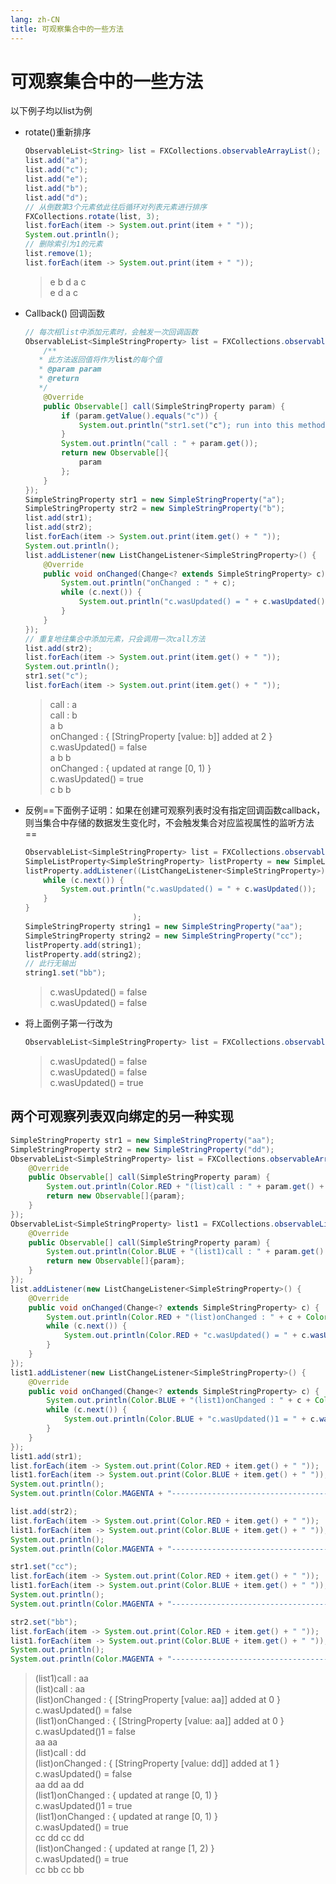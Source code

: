 ```yaml
---
lang: zh-CN
title: 可观察集合中的一些方法
---
```



# 可观察集合中的一些方法

以下例子均以list为例

* rotate()重新排序
  
    ```java
    ObservableList<String> list = FXCollections.observableArrayList();  
    list.add("a");  
    list.add("c");  
    list.add("e");  
    list.add("b");  
    list.add("d");  
    // 从倒数第3个元素依此往后循环对列表元素进行排序  
    FXCollections.rotate(list, 3);  
    list.forEach(item -> System.out.print(item + " "));  
    System.out.println();  
    // 删除索引为1的元素  
    list.remove(1);  
    list.forEach(item -> System.out.print(item + " "));
    ```
    
    > e b d a c  
    > e d a c 

* Callback() 回调函数
  
    ```java
    // 每次相list中添加元素时，会触发一次回调函数  
    ObservableList<SimpleStringProperty> list = FXCollections.observableArrayList(new Callback<SimpleStringProperty, Observable[]>() {
        /**  
       * 此方法返回值将作为list的每个值  
       * @param param  
       * @return  
       */
        @Override  
        public Observable[] call(SimpleStringProperty param) {
            if (param.getValue().equals("c")) {
                System.out.println("str1.set("c"); run into this method");
            }
            System.out.println("call : " + param.get());
            return new Observable[]{
                param
            };
        }
    });
    SimpleStringProperty str1 = new SimpleStringProperty("a");
    SimpleStringProperty str2 = new SimpleStringProperty("b");
    list.add(str1);
    list.add(str2);
    list.forEach(item -> System.out.print(item.get() + " "));
    System.out.println();
    list.addListener(new ListChangeListener<SimpleStringProperty>() {
        @Override  
        public void onChanged(Change<? extends SimpleStringProperty> c) {
            System.out.println("onChanged : " + c);
            while (c.next()) {
                System.out.println("c.wasUpdated() = " + c.wasUpdated());
            }
        }
    });
    // 重复地往集合中添加元素，只会调用一次call方法  
    list.add(str2);
    list.forEach(item -> System.out.print(item.get() + " "));
    System.out.println();
    str1.set("c");
    list.forEach(item -> System.out.print(item.get() + " "));
    ```
    
    > call : a  
    > call : b  
    > a b   
    > onChanged : { [StringProperty [value: b]] added at 2 }  
    > c.wasUpdated() = false  
    > a b b   
    > onChanged : { updated at range [0, 1) }  
    > c.wasUpdated() = true  
    > c b b   

* 反例==下面例子证明：如果在创建可观察列表时没有指定回调函数callback，则当集合中存储的数据发生变化时，不会触发集合对应监视属性的监听方法==
  
    ```java
    ObservableList<SimpleStringProperty> list = FXCollections.observableArrayList();
    SimpleListProperty<SimpleStringProperty> listProperty = new SimpleListProperty<>(list);
    listProperty.addListener((ListChangeListener<SimpleStringProperty>) c -> {
        while (c.next()) {
            System.out.println("c.wasUpdated() = " + c.wasUpdated());
        }
    }
                            );
    SimpleStringProperty string1 = new SimpleStringProperty("aa");
    SimpleStringProperty string2 = new SimpleStringProperty("cc");
    listProperty.add(string1);
    listProperty.add(string2);
    // 此行无输出
    string1.set("bb");
    ```
    
    > c.wasUpdated() = false  
    > c.wasUpdated() = false  

* 将上面例子第一行改为
      
    ```java
    ObservableList<SimpleStringProperty> list = FXCollections.observableArrayList(param -> new Observable[]{param});
    ```
    
    > c.wasUpdated() = false  
    > c.wasUpdated() = false  
    > c.wasUpdated() = true  

## 两个可观察列表双向绑定的另一种实现

```java
SimpleStringProperty str1 = new SimpleStringProperty("aa");  
SimpleStringProperty str2 = new SimpleStringProperty("dd");  
ObservableList<SimpleStringProperty> list = FXCollections.observableArrayList(new Callback<SimpleStringProperty, Observable[]>() {  
    @Override  
    public Observable[] call(SimpleStringProperty param) {  
        System.out.println(Color.RED + "(list)call : " + param.get() + Color.RESET);  
        return new Observable[]{param};  
    }  
});  
ObservableList<SimpleStringProperty> list1 = FXCollections.observableList(list, new Callback<SimpleStringProperty, Observable[]>() {  
    @Override  
    public Observable[] call(SimpleStringProperty param) {  
        System.out.println(Color.BLUE + "(list1)call : " + param.get() + Color.RESET);  
        return new Observable[]{param};  
    }  
});  
list.addListener(new ListChangeListener<SimpleStringProperty>() {  
    @Override  
    public void onChanged(Change<? extends SimpleStringProperty> c) {  
        System.out.println(Color.RED + "(list)onChanged : " + c + Color.RESET);  
        while (c.next()) {  
            System.out.println(Color.RED + "c.wasUpdated() = " + c.wasUpdated() + Color.RESET);  
        }  
    }  
});  
list1.addListener(new ListChangeListener<SimpleStringProperty>() {  
    @Override  
    public void onChanged(Change<? extends SimpleStringProperty> c) {  
        System.out.println(Color.BLUE + "(list1)onChanged : " + c + Color.RESET);  
        while (c.next()) {  
            System.out.println(Color.BLUE + "c.wasUpdated()1 = " + c.wasUpdated() + Color.RESET);  
        }  
    }  
});  
list1.add(str1);  
list.forEach(item -> System.out.print(Color.RED + item.get() + " "));  
list1.forEach(item -> System.out.print(Color.BLUE + item.get() + " "));  
System.out.println();  
System.out.println(Color.MAGENTA + "-------------------------------------------------" + Color.RESET);  

list.add(str2);  
list.forEach(item -> System.out.print(Color.RED + item.get() + " "));  
list1.forEach(item -> System.out.print(Color.BLUE + item.get() + " "));  
System.out.println();  
System.out.println(Color.MAGENTA + "-------------------------------------------------" + Color.RESET);  

str1.set("cc");  
list.forEach(item -> System.out.print(Color.RED + item.get() + " "));  
list1.forEach(item -> System.out.print(Color.BLUE + item.get() + " "));  
System.out.println();  
System.out.println(Color.MAGENTA + "-------------------------------------------------" + Color.RESET);  

str2.set("bb");  
list.forEach(item -> System.out.print(Color.RED + item.get() + " "));  
list1.forEach(item -> System.out.print(Color.BLUE + item.get() + " "));  
System.out.println();  
System.out.println(Color.MAGENTA + "-------------------------------------------------" + Color.RESET);
```

> (list1)call : aa   
> (list)call : aa  
> (list)onChanged : { [StringProperty [value: aa]] added at 0 }  
> c.wasUpdated() = false  
> (list1)onChanged : { [StringProperty [value: aa]] added at 0 }  
> c.wasUpdated()1 = false  
> aa aa   
> (list)call : dd  
> (list)onChanged : { [StringProperty [value: dd]] added at 1 }  
> c.wasUpdated() = false  
> aa dd aa dd   
> (list1)onChanged : { updated at range [0, 1) }  
> c.wasUpdated()1 = true  
> (list1)onChanged : { updated at range [0, 1) }  
> c.wasUpdated() = true  
> cc dd cc dd   
> (list)onChanged : { updated at range [1, 2) }  
> c.wasUpdated() = true  
> cc bb cc bb   